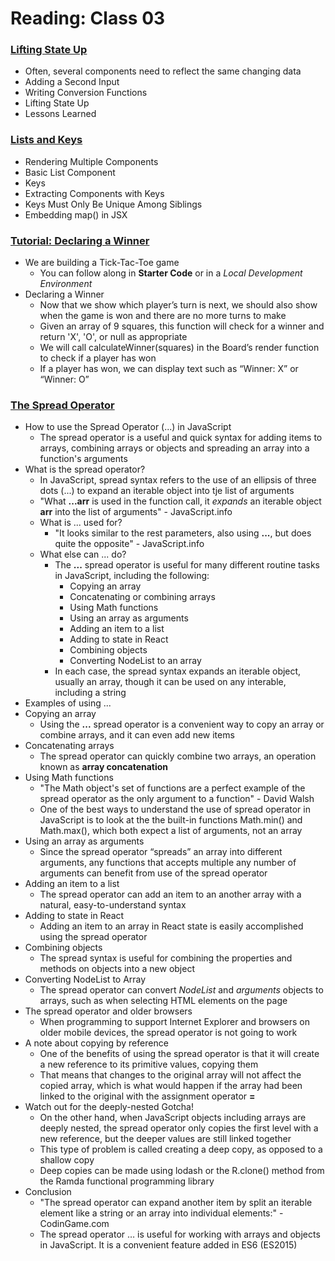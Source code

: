 # Reading: Class 03

### [Lifting State Up](https://reactjs.org/docs/lifting-state-up.html)
- Often, several components need to reflect the same changing data
- Adding a Second Input
- Writing Conversion Functions
- Lifting State Up
- Lessons Learned

### [Lists and Keys](https://reactjs.org/docs/lists-and-keys.html)
- Rendering Multiple Components
- Basic List Component
- Keys
- Extracting Components with Keys
- Keys Must Only Be Unique Among Siblings
- Embedding map() in JSX

### [Tutorial: Declaring a Winner](https://reactjs.org/tutorial/tutorial.html)
- We are building a Tick-Tac-Toe game
  * You can follow along in **Starter Code** or in a *Local Development Environment*
- Declaring a Winner
  * Now that we show which player’s turn is next, we should also show when the game is won and there are no more turns to make
  * Given an array of 9 squares, this function will check for a winner and return 'X', 'O', or null as appropriate
  * We will call calculateWinner(squares) in the Board’s render function to check if a player has won
  * If a player has won, we can display text such as “Winner: X” or “Winner: O”

### [The Spread Operator](https://medium.com/coding-at-dawn/how-to-use-the-spread-operator-in-javascript-b9e4a8b06fab)
- How to use the Spread Operator (...) in JavaScript
  * The spread operator is a useful and quick syntax for adding items to arrays, combining arrays or objects and spreading an array into a function's arguments
- What is the spread operator?
  * In JavaScript, spread syntax refers to the use of an ellipsis of three dots (...) to expand an iterable object into tje list of arguments
  * "What **...arr** is used in the function call, it *expands* an iterable object **arr** into the list of arguments" - JavaScript.info
  - What is ... used for?
    * "It looks similar to the rest parameters, also using **...**, but does quite the opposite" - JavaScript.info
  - What else can ... do?
    * The **...** spread operator is useful for many different routine tasks in JavaScript, including the following:
      * Copying an array
      * Concatenating or combining arrays
      * Using Math functions
      * Using an array as arguments
      * Adding an item to a list
      * Adding to state in React
      * Combining objects
      * Converting NodeList to an array
    * In each case, the spread syntax expands an iterable object, usually an array, though it can be used on any interable, including a string
- Examples of using ...
- Copying an array
  * Using the **...** spread operator is a convenient way to copy an array or combine arrays, and it can even add new items
- Concatenating arrays
  * The spread operator can quickly combine two arrays, an operation known as **array concatenation**
- Using Math functions
  * "The Math object's set of functions are a perfect example of the spread operator as the only argument to a function" - David Walsh
  * One of the best ways to understand the use of spread operator in JavaScript is to look at the the built-in functions Math.min() and Math.max(), which both expect a list of arguments, not an array
- Using an array as arguments
  * Since the spread operator “spreads” an array into different arguments, any functions that accepts multiple any number of arguments can benefit from use of the spread operator
- Adding an item to a list
  * The spread operator can add an item to an another array with a natural, easy-to-understand syntax
- Adding to state in React
  * Adding an item to an array in React state is easily accomplished using the spread operator
- Combining objects
  * The spread syntax is useful for combining the properties and methods on objects into a new object
- Converting NodeList to Array
  * The spread operator can convert *NodeList* and *arguments* objects to arrays, such as when selecting HTML elements on the page
- The spread operator and older browsers
  * When programming to support Internet Explorer and browsers on older mobile devices, the spread operator is not going to work
- A note about copying by reference
  * One of the benefits of using the spread operator is that it will create a new reference to its primitive values, copying them
  * That means that changes to the original array will not affect the copied array, which is what would happen if the array had been linked to the original with the assignment operator **=**
- Watch out for the deeply-nested Gotcha!
  * On the other hand, when JavaScript objects including arrays are deeply nested, the spread operator only copies the first level with a new reference, but the deeper values are still linked together
  * This type of problem is called creating a deep copy, as opposed to a shallow copy
  * Deep copies can be made using lodash or the R.clone() method from the Ramda functional programming library
- Conclusion
  * "The spread operator can expand another item by split an iterable element like a string or an array into individual elements:" - CodinGame.com
  * The spread operator … is useful for working with arrays and objects in JavaScript. It is a convenient feature added in ES6 (ES2015)